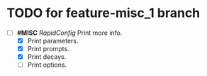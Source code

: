 # TODO for feature-misc_1 branch

- [ ] **#MISC** _RapidConfig_ Print more info.
    - [x] Print parameters.
    - [x] Print prompts.
    - [x] Print decays.
    - [ ] Print options.
